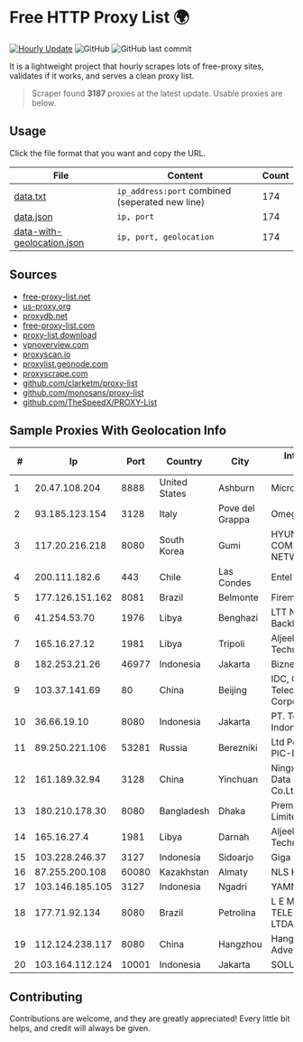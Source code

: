 
# Free HTTP Proxy List 🌍

[![Hourly Update](https://github.com/mertguvencli/http-proxy-list/actions/workflows/main.yml/badge.svg?branch=main)](https://github.com/mertguvencli/http-proxy-list/actions/workflows/main.yml)
![GitHub](https://img.shields.io/github/license/mertguvencli/http-proxy-list)
![GitHub last commit](https://img.shields.io/github/last-commit/mertguvencli/http-proxy-list)

It is a lightweight project that hourly scrapes lots of free-proxy sites, validates if it works, and serves a clean proxy list.


> Scraper found **3187** proxies at the latest update. Usable proxies are below.

## Usage

Click the file format that you want and copy the URL.


|File|Content|Count|
|----|-------|-----|
|[data.txt](https://raw.githubusercontent.com/mertguvencli/http-proxy-list/main/proxy-list/data.txt)|`ip_address:port` combined (seperated new line)|174|
|[data.json](https://raw.githubusercontent.com/mertguvencli/http-proxy-list/main/proxy-list/data.json)|`ip, port`|174|
|[data-with-geolocation.json](https://raw.githubusercontent.com/mertguvencli/http-proxy-list/main/proxy-list/data-with-geolocation.json)|`ip, port, geolocation`|174|

## Sources

* [free-proxy-list.net](https://free-proxy-list.net)
* [us-proxy.org](https://www.us-proxy.org)
* [proxydb.net](http://proxydb.net)
* [free-proxy-list.com](https://free-proxy-list.com/?page=&port=&type%5B%5D=http&type%5B%5D=https&up_time=0&search=Search)
* [proxy-list.download](https://www.proxy-list.download/HTTP)
* [vpnoverview.com](https://vpnoverview.com/privacy/anonymous-browsing/free-proxy-servers)
* [proxyscan.io](https://www.proxyscan.io)
* [proxylist.geonode.com](https://proxylist.geonode.com/api/proxy-list?limit=300&page=1&sort_by=lastChecked&sort_type=desc&protocols=http,https)
* [proxyscrape.com](https://api.proxyscrape.com/v2/?request=displayproxies&protocol=http&timeout=10000&country=all&ssl=all&anonymity=all)
* [github.com/clarketm/proxy-list](https://raw.githubusercontent.com/clarketm/proxy-list/master/proxy-list-raw.txt)
* [github.com/monosans/proxy-list](https://raw.githubusercontent.com/monosans/proxy-list/main/proxies/http.txt)
* [github.com/TheSpeedX/PROXY-List](https://raw.githubusercontent.com/TheSpeedX/PROXY-List/master/http.txt)


## Sample Proxies With Geolocation Info

|#|Ip|Port|Country|City|Internet Service Provider|
|-|--|----|-------|----|-------------------------|
|1|20.47.108.204|8888|United States|Ashburn|Microsoft Corporation|
|2|93.185.123.154|3128|Italy|Pove del Grappa|Omegacom S.R.L.S.|
|3|117.20.216.218|8080|South Korea|Gumi|HYUNDAI COMMUNICATIONS & NETWORK|
|4|200.111.182.6|443|Chile|Las Condes|Entel Chile S.A.|
|5|177.126.151.162|8081|Brazil|Belmonte|Firemicro Informática|
|6|41.254.53.70|1976|Libya|Benghazi|LTT Network Backbone and POPs|
|7|165.16.27.12|1981|Libya|Tripoli|Aljeel Aljadeed For Technology|
|8|182.253.21.26|46977|Indonesia|Jakarta|Biznet Networks|
|9|103.37.141.69|80|China|Beijing|IDC, China Telecommunications Corporation|
|10|36.66.19.10|8080|Indonesia|Jakarta|PT. Telekomunikasi Indonesia|
|11|89.250.221.106|53281|Russia|Berezniki|Ltd PermInterCom PIC-BF-Network|
|12|161.189.32.94|3128|China|Yinchuan|Ningxia West Cloud Data Technology Co.Ltd.|
|13|180.210.178.30|8080|Bangladesh|Dhaka|Premium Connectivity Limited|
|14|165.16.27.4|1981|Libya|Darnah|Aljeel Aljadeed For Technology|
|15|103.228.246.37|3127|Indonesia|Sidoarjo|Giga Patra Multimedia|
|16|87.255.200.108|60080|Kazakhstan|Almaty|NLS Kazakhstan LLC|
|17|103.146.185.105|3127|Indonesia|Ngadri|YAMNET|
|18|177.71.92.134|8080|Brazil|Petrolina|L E M TELECOMUNICAÔÔES LTDA -ME|
|19|112.124.238.117|8080|China|Hangzhou|Hangzhou Alibaba Advertising Co|
|20|103.164.112.124|10001|Indonesia|Jakarta|SOLUSINET|



## Contributing

Contributions are welcome, and they are greatly appreciated! Every
little bit helps, and credit will always be given.


